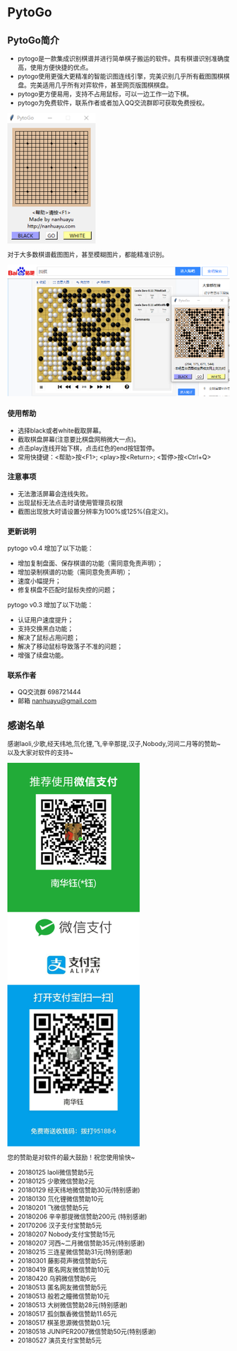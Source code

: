 # PytoGo

## PytoGo简介
* pytogo是一款集成识别棋谱并进行简单棋子搬运的软件。具有棋谱识别准确度高，使用方便快捷的优点。   
* pytogo使用更强大更精准的智能识图连线引擎，完美识别几乎所有截图围棋棋盘。完美适用几乎所有对弈软件，甚至网页版围棋棋盘。   
* pytogo更方便易用，支持不占用鼠标，可以一边工作一边下棋。   
* pytogo为免费软件，联系作者或者加入QQ交流群即可获取免费授权。   

<img src="res/pytogo.png" width = "200"  alt="pytogo" align=center />

对于大多数棋谱截图图片，甚至模糊图片，都能精准识别。

![识图](res/20180125113505.png)


### 使用帮助
* 选择black或者white截取屏幕。
* 截取棋盘屏幕(注意要比棋盘网稍微大一点)。
* 点击play连线开始下棋，点击红色的end按钮暂停。
* 常用快捷键：\<帮助\>按\<F1\>;  \<play\>按\<Return\>;  \<暂停\>按\<Ctrl+Q\>

### 注意事项
* 无法激活屏幕会连线失败。
* 出现鼠标无法点击时请使用管理员权限
* 截图出现放大时请设置分辨率为100%或125%(自定义)。

### 更新说明
pytogo v0.4 增加了以下功能：
* 增加复制盘面、保存棋谱的功能（需同意免责声明）；
* 增加录制棋谱的功能（需同意免责声明）；
* 速度小幅提升；
* 修复棋盘不匹配时鼠标失控的问题；

pytogo v0.3 增加了以下功能：
* 认证用户速度提升；
* 支持交换黑白功能；
* 解决了鼠标占用问题；
* 解决了移动鼠标导致落子不准的问题；
* 增强了续盘功能。


### 联系作者
* QQ交流群 698721444
* 邮箱 nanhuayu@gmail.com


## 感谢名单
感谢laoli,少歌,经天纬地,氘化锂,飞,辛辛那提,汉子,Nobody,河间二月等的赞助~   
以及大家对软件的支持~   

<img src="res/weixin.png" width = "300"  alt="微信赞助" align=center />
<img src="res/zhifubao.jpg" width = "300"  alt="支付宝赞助" align=center />

您的赞助是对软件的最大鼓励！祝您使用愉快~

* 20180125 laoli微信赞助5元
* 20180125 少歌微信赞助2元
* 20180129 经天纬地微信赞助30元(特别感谢)
* 20180130 氘化锂微信赞助10元
* 20180201 飞微信赞助5元
* 20180206 辛辛那提微信赞助200元 (特别感谢)
* 20170206 汉子支付宝赞助5元
* 20180207 Nobody支付宝赞助15元
* 20180207 河西~二月微信赞助35元(特别感谢)
* 20180215 三连星微信赞助31元(特别感谢)
* 20180301 藤影荷声微信赞助5元
* 20180419 匿名网友微信赞助10元
* 20180420 乌鸦微信赞助6元
* 20180513 匿名网友微信赞助5元
* 20180513 般若之瞳微信赞助10元
* 20180513 大树微信赞助28元(特别感谢)
* 20180517 孤剑飘香微信赞助11.65元
* 20180517 棋圣思源微信赞助0.1元
* 20180518 JUNIPER2007微信赞助50元(特别感谢)
* 20180527 演员支付宝赞助5元